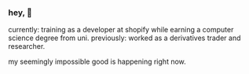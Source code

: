 ### hey, 👋

currently: training as a developer at shopify while earning a computer science degree from uni.
previously: worked as a derivatives trader and researcher.

my seemingly impossible good is happening right now.
